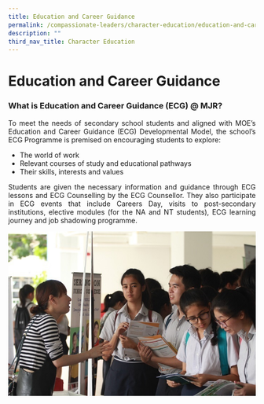 ```yaml
---
title: Education and Career Guidance
permalink: /compassionate-leaders/character-education/education-and-career-guidance/
description: ""
third_nav_title: Character Education
---
```

# Education and Career Guidance

### **What is Education and Career Guidance (ECG) @ MJR?**

<p style="text-align: justify;">To meet the needs of secondary school students and aligned with MOE’s Education and Career Guidance (ECG) Developmental Model, the school’s ECG Programme is premised on encouraging students to explore: </p>

- The world of work
- Relevant courses of study and educational pathways
- Their skills, interests and values 

<p style="text-align: justify;">Students are given the necessary information and guidance through ECG lessons and ECG Counselling by the ECG Counsellor. They also participate in ECG events that include Careers Day, visits to post-secondary institutions, elective modules (for the NA and NT students), ECG learning journey and job shadowing programme.</p>


![](/images/Compassionate%20Leaders/IMG_3022.jpg)